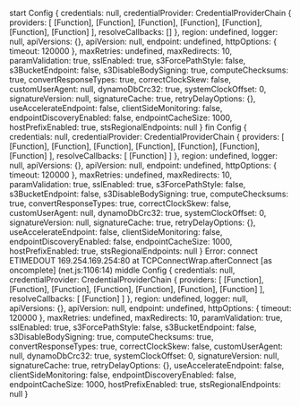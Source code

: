 start Config {
  credentials: null,
  credentialProvider:
   CredentialProviderChain {
     providers:
      [ [Function],
        [Function],
        [Function],
        [Function],
        [Function],
        [Function],
        [Function] ],
     resolveCallbacks: [] },
  region: undefined,
  logger: null,
  apiVersions: {},
  apiVersion: null,
  endpoint: undefined,
  httpOptions: { timeout: 120000 },
  maxRetries: undefined,
  maxRedirects: 10,
  paramValidation: true,
  sslEnabled: true,
  s3ForcePathStyle: false,
  s3BucketEndpoint: false,
  s3DisableBodySigning: true,
  computeChecksums: true,
  convertResponseTypes: true,
  correctClockSkew: false,
  customUserAgent: null,
  dynamoDbCrc32: true,
  systemClockOffset: 0,
  signatureVersion: null,
  signatureCache: true,
  retryDelayOptions: {},
  useAccelerateEndpoint: false,
  clientSideMonitoring: false,
  endpointDiscoveryEnabled: false,
  endpointCacheSize: 1000,
  hostPrefixEnabled: true,
  stsRegionalEndpoints: null }
fin Config {
  credentials: null,
  credentialProvider:
   CredentialProviderChain {
     providers:
      [ [Function],
        [Function],
        [Function],
        [Function],
        [Function],
        [Function],
        [Function] ],
     resolveCallbacks: [ [Function] ] },
  region: undefined,
  logger: null,
  apiVersions: {},
  apiVersion: null,
  endpoint: undefined,
  httpOptions: { timeout: 120000 },
  maxRetries: undefined,
  maxRedirects: 10,
  paramValidation: true,
  sslEnabled: true,
  s3ForcePathStyle: false,
  s3BucketEndpoint: false,
  s3DisableBodySigning: true,
  computeChecksums: true,
  convertResponseTypes: true,
  correctClockSkew: false,
  customUserAgent: null,
  dynamoDbCrc32: true,
  systemClockOffset: 0,
  signatureVersion: null,
  signatureCache: true,
  retryDelayOptions: {},
  useAccelerateEndpoint: false,
  clientSideMonitoring: false,
  endpointDiscoveryEnabled: false,
  endpointCacheSize: 1000,
  hostPrefixEnabled: true,
  stsRegionalEndpoints: null }
Error: connect ETIMEDOUT 169.254.169.254:80
    at TCPConnectWrap.afterConnect [as oncomplete] (net.js:1106:14)
middle Config {
  credentials: null,
  credentialProvider:
   CredentialProviderChain {
     providers:
      [ [Function],
        [Function],
        [Function],
        [Function],
        [Function],
        [Function],
        [Function] ],
     resolveCallbacks: [ [Function] ] },
  region: undefined,
  logger: null,
  apiVersions: {},
  apiVersion: null,
  endpoint: undefined,
  httpOptions: { timeout: 120000 },
  maxRetries: undefined,
  maxRedirects: 10,
  paramValidation: true,
  sslEnabled: true,
  s3ForcePathStyle: false,
  s3BucketEndpoint: false,
  s3DisableBodySigning: true,
  computeChecksums: true,
  convertResponseTypes: true,
  correctClockSkew: false,
  customUserAgent: null,
  dynamoDbCrc32: true,
  systemClockOffset: 0,
  signatureVersion: null,
  signatureCache: true,
  retryDelayOptions: {},
  useAccelerateEndpoint: false,
  clientSideMonitoring: false,
  endpointDiscoveryEnabled: false,
  endpointCacheSize: 1000,
  hostPrefixEnabled: true,
  stsRegionalEndpoints: null }
